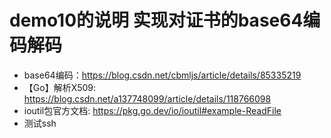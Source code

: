 # demo10的说明 实现对证书的base64编码解码
- base64编码：https://blog.csdn.net/cbmljs/article/details/85335219
- 【Go】解析X509: https://blog.csdn.net/a137748099/article/details/118766098
- ioutil包官方文档: https://pkg.go.dev/io/ioutil#example-ReadFile
- 测试ssh
